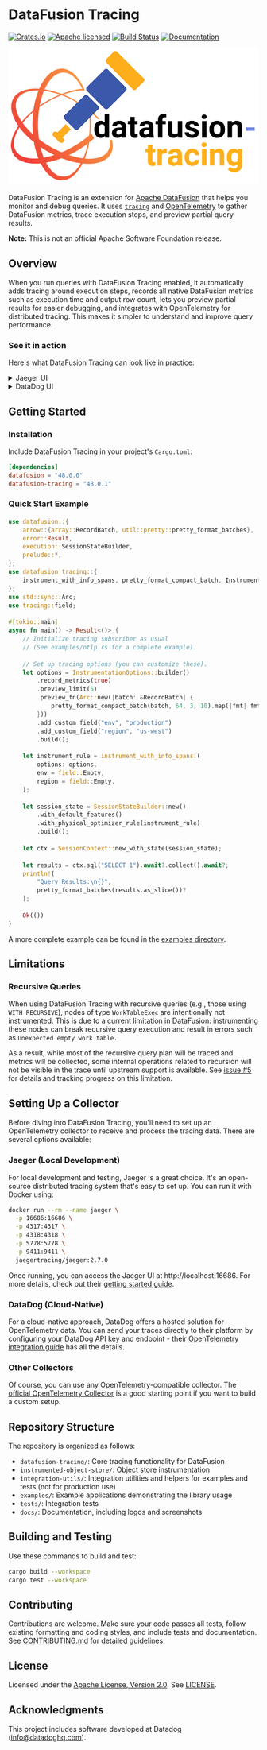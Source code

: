 # DataFusion Tracing

[![Crates.io][crates-badge]][crates-url]
[![Apache licensed][license-badge]][license-url]
[![Build Status][actions-badge]][actions-url]
[![Documentation][docs-badge]][docs-url]

[crates-badge]: https://img.shields.io/crates/v/datafusion-tracing.svg
[crates-url]: https://crates.io/crates/datafusion-tracing
[license-badge]: https://img.shields.io/badge/license-Apache%20v2-blue.svg
[license-url]: https://github.com/datafusion-contrib/datafusion-tracing/blob/main/LICENSE
[actions-badge]: https://github.com/datafusion-contrib/datafusion-tracing/actions/workflows/ci.yml/badge.svg
[actions-url]: https://github.com/datafusion-contrib/datafusion-tracing/actions?query=branch%3Amain
[docs-badge]: https://docs.rs/datafusion-tracing/badge.svg
[docs-url]: https://docs.rs/datafusion-tracing


<img src="https://raw.githubusercontent.com/datafusion-contrib/datafusion-tracing/main/docs/logo/logo.png" width="512" alt="logo"/>

<!-- 
This section below is auto-generated from the `datafusion-tracing` crate documentation.
To regenerate it, run the following command from the repository root:
```bash
cargo install cargo-rdme
cargo rdme --readme-path README.md --workspace-project datafusion-tracing
```
-->
<!-- cargo-rdme start -->

DataFusion Tracing is an extension for [Apache DataFusion](https://datafusion.apache.org/) that helps you monitor and debug queries. It uses [`tracing`](https://docs.rs/tracing/latest/tracing/) and [OpenTelemetry](https://opentelemetry.io/) to gather DataFusion metrics, trace execution steps, and preview partial query results.

**Note:** This is not an official Apache Software Foundation release.

## Overview

When you run queries with DataFusion Tracing enabled, it automatically adds tracing around execution steps, records all native DataFusion metrics such as execution time and output row count, lets you preview partial results for easier debugging, and integrates with OpenTelemetry for distributed tracing. This makes it simpler to understand and improve query performance.

### See it in action

Here's what DataFusion Tracing can look like in practice:

<details>
<summary>Jaeger UI</summary>

![Jaeger UI screenshot](https://raw.githubusercontent.com/datafusion-contrib/datafusion-tracing/main/datafusion-tracing/docs/screenshots/jaeger.png)
</details>

<details>
<summary>DataDog UI</summary>

![DataDog UI screenshot](https://raw.githubusercontent.com/datafusion-contrib/datafusion-tracing/main/datafusion-tracing/docs/screenshots/datadog.png)
</details>

## Getting Started

### Installation

Include DataFusion Tracing in your project's `Cargo.toml`:

```toml
[dependencies]
datafusion = "48.0.0"
datafusion-tracing = "48.0.1"
```

### Quick Start Example

```rust
use datafusion::{
    arrow::{array::RecordBatch, util::pretty::pretty_format_batches},
    error::Result,
    execution::SessionStateBuilder,
    prelude::*,
};
use datafusion_tracing::{
    instrument_with_info_spans, pretty_format_compact_batch, InstrumentationOptions,
};
use std::sync::Arc;
use tracing::field;

#[tokio::main]
async fn main() -> Result<()> {
    // Initialize tracing subscriber as usual
    // (See examples/otlp.rs for a complete example).

    // Set up tracing options (you can customize these).
    let options = InstrumentationOptions::builder()
        .record_metrics(true)
        .preview_limit(5)
        .preview_fn(Arc::new(|batch: &RecordBatch| {
            pretty_format_compact_batch(batch, 64, 3, 10).map(|fmt| fmt.to_string())
        }))
        .add_custom_field("env", "production")
        .add_custom_field("region", "us-west")
        .build();

    let instrument_rule = instrument_with_info_spans!(
        options: options,
        env = field::Empty,
        region = field::Empty,
    );

    let session_state = SessionStateBuilder::new()
        .with_default_features()
        .with_physical_optimizer_rule(instrument_rule)
        .build();

    let ctx = SessionContext::new_with_state(session_state);

    let results = ctx.sql("SELECT 1").await?.collect().await?;
    println!(
        "Query Results:\n{}",
        pretty_format_batches(results.as_slice())?
    );

    Ok(())
}
```

A more complete example can be found in the [examples directory](https://github.com/datafusion-contrib/datafusion-tracing/tree/main/examples).

## Limitations

### Recursive Queries

When using DataFusion Tracing with recursive queries (e.g., those using `WITH RECURSIVE`), nodes of type `WorkTableExec` are intentionally not instrumented. This is due to a current limitation in DataFusion: instrumenting these nodes can break recursive query execution and result in errors such as `Unexpected empty work table.`

As a result, while most of the recursive query plan will be traced and metrics will be collected, some internal operations related to recursion will not be visible in the trace until upstream support is available. See [issue #5](https://github.com/datafusion-contrib/datafusion-tracing/issues/5) for details and tracking progress on this limitation.

<!-- cargo-rdme end -->

## Setting Up a Collector

Before diving into DataFusion Tracing, you'll need to set up an OpenTelemetry collector to receive and process the tracing data. There are several options available:

### Jaeger (Local Development)

For local development and testing, Jaeger is a great choice. It's an open-source distributed tracing system that's easy to set up. You can run it with Docker using:

```bash
docker run --rm --name jaeger \
  -p 16686:16686 \
  -p 4317:4317 \
  -p 4318:4318 \
  -p 5778:5778 \
  -p 9411:9411 \
  jaegertracing/jaeger:2.7.0
```

Once running, you can access the Jaeger UI at http://localhost:16686. For more details, check out their [getting started guide](https://www.jaegertracing.io/docs/latest/getting-started/).

### DataDog (Cloud-Native)

For a cloud-native approach, DataDog offers a hosted solution for OpenTelemetry data. You can send your traces directly to their platform by configuring your DataDog API key and endpoint - their [OpenTelemetry integration guide](https://docs.datadoghq.com/opentelemetry/#send-opentelemetry-data-to-datadog) has all the details.

### Other Collectors

Of course, you can use any OpenTelemetry-compatible collector. The [official OpenTelemetry Collector](https://opentelemetry.io/docs/collector/) is a good starting point if you want to build a custom setup.

## Repository Structure

The repository is organized as follows:
- `datafusion-tracing/`: Core tracing functionality for DataFusion
- `instrumented-object-store/`: Object store instrumentation
- `integration-utils/`: Integration utilities and helpers for examples and tests (not for production use)
- `examples/`: Example applications demonstrating the library usage
- `tests/`: Integration tests
- `docs/`: Documentation, including logos and screenshots

## Building and Testing

Use these commands to build and test:

```bash
cargo build --workspace
cargo test --workspace
```

## Contributing

Contributions are welcome. Make sure your code passes all tests, follow existing formatting and coding styles, and include tests and documentation. See [CONTRIBUTING.md](https://github.com/datafusion-contrib/datafusion-tracing/blob/main/CONTRIBUTING.md) for detailed guidelines.

## License

Licensed under the [Apache License, Version 2.0](http://www.apache.org/licenses/LICENSE-2.0). See [LICENSE](https://github.com/datafusion-contrib/datafusion-tracing/blob/main/LICENSE).

## Acknowledgments

This project includes software developed at Datadog (<info@datadoghq.com>).
